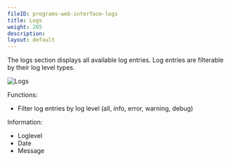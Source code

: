 ```yaml
---
fileID: programs-web-interface-logs
title: Logs
weight: 265
description: 
layout: default
---
```

The logs section displays all available log entries. Log entries are filterable by
their log level types.

![Logs](/images/logsView.png)

Functions:

 - Filter log entries by log level (all, info, error, warning, debug)

Information:

 - Loglevel
 - Date
 - Message

